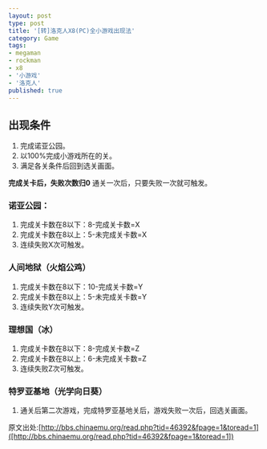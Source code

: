 ```yaml
---
layout: post
type: post
title: '[转]洛克人X8(PC)全小游戏出现法'
category: Game
tags:
- megaman
- rockman
- x8
- '小游戏'
- '洛克人'
published: true
---
```

## 出现条件
1. 完成诺亚公园。
2. 以100%完成小游戏所在的关。
3. 满足各关条件后回到选关画面。


**完成关卡后，失败次数归0**
通关一次后，只要失败一次就可触发。

### 诺亚公园：
1. 完成关卡数在8以下：8-完成关卡数=X
2. 完成关卡数在8以上：5-未完成关卡数=X
3. 连续失败X次可触发。

### 人间地狱（火焰公鸡）
1. 完成关卡数在8以下：10-完成关卡数=Y
2. 完成关卡数在8以上：5-未完成关卡数=Y
3. 连续失败Y次可触发。

### 理想国（冰）
1. 完成关卡数在8以下：8-完成关卡数=Z
2. 完成关卡数在8以上：6-未完成关卡数=Z
3. 连续失败Z次可触发。

### 特罗亚基地（光学向日葵）
1. 通关后第二次游戏，完成特罗亚基地关后，游戏失败一次后，回选关画面。

原文出处:[http://bbs.chinaemu.org/read.php?tid=46392&fpage=1&toread=1]([http://bbs.chinaemu.org/read.php?tid=46392&fpage=1&toread=1])
